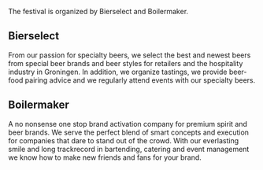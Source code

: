 The festival is organized by Bierselect and Boilermaker.

## Bierselect

From our passion for specialty beers, we select the best and newest beers from special beer brands and beer styles for retailers and the hospitality industry in Groningen. In addition, we organize tastings, we provide beer-food pairing advice and we regularly attend events with our specialty beers.

## Boilermaker

A no nonsense one stop brand activation company for premium spirit and beer brands. We serve the perfect blend of smart concepts and execution for companies that dare to stand out of the crowd. With our everlasting smile and long trackrecord in bartending, catering and event management we know how to make new friends and fans for your brand.
